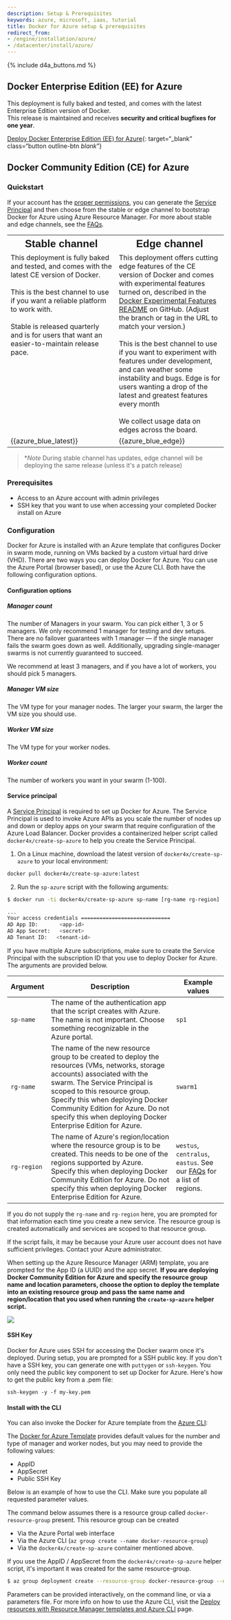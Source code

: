 ```yaml
---
description: Setup & Prerequisites
keywords: azure, microsoft, iaas, tutorial
title: Docker for Azure setup & prerequisites
redirect_from:
- /engine/installation/azure/
- /datacenter/install/azure/
---
```


{% include d4a_buttons.md %}

## Docker Enterprise Edition (EE) for Azure
This deployment is fully baked and tested, and comes with the latest Enterprise Edition version of Docker. <br/>This release is maintained and receives <strong>security and critical bugfixes for one year</strong>.

[Deploy Docker Enterprise Edition (EE) for Azure](https://store.docker.com/editions/enterprise/docker-ee-azure?tab=description){: target=“_blank” class=“button outline-btn _blank_”}


## Docker Community Edition (CE) for Azure

### Quickstart

If your account has the [proper permissions](#prerequisites), you can generate the [Service Principal](#service-principal) and
then choose from the stable or edge channel to bootstrap Docker for Azure using Azure Resource Manager.
For more about stable and edge channels, see the [FAQs](/docker-for-azure/faqs.md#stable-and-edge-channels).
<table style="width:100%">
  <tr>
    <th style="font-size: x-large; font-family: arial">Stable channel</th>
    <th style="font-size: x-large; font-family: arial">Edge channel</th>
  </tr>
  <tr valign="top">
    <td width="50%">This deployment is fully baked and tested, and comes with the latest CE version of Docker. <br><br>This is the best channel to use if you want a reliable platform to work with. <br><br>Stable is released quarterly and is for users that want an easier-to-maintain release pace.</td>
    <td width="50%">This deployment offers cutting edge features of the CE version of Docker and comes with experimental features turned on, described in the <a href="https://github.com/docker/docker-ce/blob/master/components/cli/experimental/README.md">Docker Experimental Features README</a> on GitHub. (Adjust the branch or tag in the URL to match your version.)<br><br>This is the best channel to use if you want to experiment with features under development, and can weather some instability and bugs. Edge is for users wanting a drop of the latest and greatest features every month <br><br>We collect usage data on edges across the board.</td>
  </tr>
  <tr valign="top">
  <td width="50%">
  {{azure_blue_latest}}
  </td>
  <td width="50%">
  {{azure_blue_edge}}
  </td>
  </tr>
</table>

> **Note* During stable channel has updates, edge channel will be deploying the same release (unless it's a patch release)


### Prerequisites

- Access to an Azure account with admin privileges
- SSH key that you want to use when accessing your completed Docker install on Azure


### Configuration

Docker for Azure is installed with an Azure template that configures Docker in
swarm mode, running on VMs backed by a custom virtual hard drive (VHD). There
are two ways you can deploy Docker for Azure. You can use the Azure Portal
(browser based), or use the Azure CLI. Both have the following configuration
options.

#### Configuration options

##### Manager count
The number of Managers in your swarm. You can pick either 1, 3 or 5 managers. We only recommend 1 manager for testing and dev setups. There are no failover guarantees with 1 manager — if the single manager fails the swarm goes down as well. Additionally, upgrading single-manager swarms is not currently guaranteed to succeed.

We recommend at least 3 managers, and if you have a lot of workers, you should pick 5 managers.

##### Manager VM size
The VM type for your manager nodes. The larger your swarm, the larger the VM size you should use.

##### Worker VM size
The VM type for your worker nodes.

##### Worker count
The number of workers you want in your swarm (1-100).

#### Service principal

A
[Service Principal](https://azure.microsoft.com/en-us/documentation/articles/active-directory-application-objects/)
is required to set up Docker for Azure. The Service Principal is used to invoke Azure APIs as you scale the number of nodes up
and down or deploy apps on your swarm that require configuration of the Azure Load Balancer. Docker provides a
containerized helper script called `docker4x/create-sp-azure` to help you create the Service Principal.

1.  On a Linux machine, download the latest version of `docker4x/create-sp-azure` to your local environment:

   ```bash
   docker pull docker4x/create-sp-azure:latest
   ```

2.  Run the `sp-azure` script with the following arguments:

   ```bash
   $ docker run -ti docker4x/create-sp-azure sp-name [rg-name rg-region]

   ...
   Your access credentials =============================
   AD App ID:       <app-id>
   AD App Secret:   <secret>
   AD Tenant ID:   <tenant-id>
   ```

   If you have multiple Azure subscriptions, make sure to create the
   Service Principal with the subscription ID that you use
   to deploy Docker for Azure. The arguments are provided below.

   | Argument | Description | Example values |
   |----------|-------------|---------|
   | `sp-name` | The name of the authentication app that the script creates with Azure. The name is not important. Choose something recognizable in the Azure portal. | `sp1` |
   | `rg-name` | The name of the new resource group to be created to deploy the resources (VMs, networks, storage accounts) associated with the swarm. The Service Principal is scoped to this resource group. Specify this when deploying Docker Community Edition for Azure. Do not specify this when deploying Docker Enterprise Edition for Azure. | `swarm1` |
   | `rg-region` | The name of Azure's region/location where the resource group is to be created. This needs to be one of the regions supported by Azure. Specify this when deploying Docker Community Edition for Azure. Do not specify this when deploying Docker Enterprise Edition for Azure. | `westus`, `centralus`, `eastus`. See our [FAQs](/docker-for-azure/faqs.md#what-are-the-different-azure-regions) for a list of regions. |

   If you do not supply the `rg-name` and `rg-region` here, you are prompted
   for that information each time you create a new service. The resource group
   is created automatically and services are scoped to that resource
   group.

If the script fails, it may be because your Azure user account does not have
sufficient privileges. Contact your Azure administrator.

When setting up the Azure Resource Manager (ARM) template, you are prompted
for the App ID (a UUID) and the app secret. **If you are deploying Docker
Community Edition for Azure and specify the resource group name and location
parameters, choose the option to deploy the template into an **existing resource
group** and pass the same name and region/location that you used when running
the `create-sp-azure` helper script.**

<img src="img/service-principal.png" />

#### SSH Key

Docker for Azure uses SSH for accessing the Docker swarm once it's deployed. During setup, you are prompted for a SSH public key. If you don't have a SSH key, you can generate one with `puttygen` or `ssh-keygen`. You only need the public key component to set up Docker for Azure. Here's how to get the public key from a .pem file:

    ssh-keygen -y -f my-key.pem


#### Install with the CLI

You can also invoke the Docker for Azure template from the
[Azure CLI](https://docs.microsoft.com/en-us/cli/azure/install-azure-cli):

The
[Docker for Azure Template](https://download.docker.com/azure/stable/Docker.tmpl)
provides default values for the number and type of manager and worker nodes,
but you may need to provide the following values:

- AppID
- AppSecret
- Public SSH Key

Below is an example of how to use the CLI. Make sure you populate all requested parameter values.

The command below assumes there is a resource group called `docker-resource-group` present. This resource group can be created

- Via the Azure Portal web interface
- Via the Azure CLI (`az group create --name docker-resource-group`)
- Via the `docker4x/create-sp-azure` container mentioned above.

If you use the AppID / AppSecret from the `docker4x/create-sp-azure` helper script, it's important it was created for the same resource-group.

```bash
$ az group deployment create --resource-group docker-resource-group --name docker.template --template-uri https://download.docker.com/azure/stable/Docker.tmpl
```

Parameters can be provided interactively, on the command line, or via a parameters file. For more info on how to use the Azure CLI, visit the [Deploy resources with Resource Manager templates and Azure CLI](https://docs.microsoft.com/en-us/azure/azure-resource-manager/resource-group-template-deploy-cli) page.
